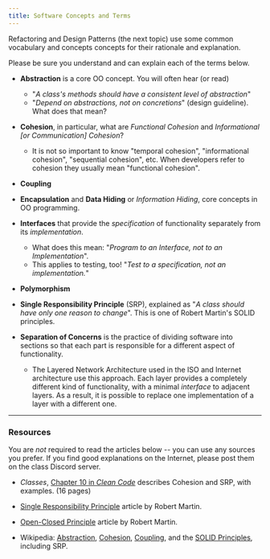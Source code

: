 ```yaml
---
title: Software Concepts and Terms 
---
```


Refactoring and Design Patterns (the next topic) use some common vocabulary and concepts concepts for their rationale and explanation.

Please be sure you understand and can explain each of the terms below.

- **Abstraction** is a core OO concept. You will often hear (or read) 
  - "*A class's methods should have a consistent level of abstraction*" 
  - "*Depend on abstractions, not on concretions*" (design guideline). What does that mean?

- **Cohesion**, in particular, what are *Functional Cohesion* and *Informational [or Communication] Cohesion*? 
  - It is not so important to know "temporal cohesion", "informational cohesion", "sequential cohesion", etc.  When developers refer to cohesion they usually mean "functional cohesion".

- **Coupling**

- **Encapsulation** and **Data Hiding** or *Information Hiding*, core concepts in OO programming.

- **Interfaces** that provide the *specification* of functionality separately from its *implementation*.
  - What does this mean: "*Program to an Interface, not to an Implementation*".
  - This applies to testing, too! "*Test to a specification, not an implementation.*"

- **Polymorphism**

- **Single Responsibility Principle** (SRP), explained as "*A class should have only one reason to change*".  This is one of Robert Martin's SOLID principles.

- **Separation of Concerns** is the practice of dividing software into sections so that each part is responsible for a different aspect of functionality.
  - The Layered Network Architecture used in the ISO and Internet architecture use this approach. Each layer provides a completely different kind of functionality, with a minimal *interface* to adjacent layers. As a result, it is possible to replace one implementation of a layer with a different one.

---

### Resources

You are *not* required to read the articles below -- you can use any sources you prefer.  If you find good explanations on the Internet, please post them on the class Discord server.  

- *Classes*, [Chapter 10 in *Clean Code*](../../resources/Clean-Code-ch10.pdf) describes Cohesion and SRP, with examples. (16 pages)

- [Single Responsibility Principle][SRP] article by Robert Martin.

- [Open-Closed Principle][OCP] article by Robert Martin.

- Wikipedia: [Abstraction][abstraction-wikipedia], [Cohesion][cohesion-wikipedia], [Coupling][coupling-wikipedia], and the [SOLID Principles][solid-wikipedia], including SRP.

[abstraction-wikipedia]: https://en.wikipedia.org/wiki/Abstraction_(computer_science)
[cohesion-wikipedia]: https://en.wikipedia.org/wiki/Cohesion_(computer_science)
[coupling-wikipedia]: https://en.wikipedia.org/wiki/Coupling_(computer_programming)
[solid-wikipedia]: https://en.wikipedia.org/wiki/SOLID
[SRP]: https://cpske.github.io/ISP/resources/SOLID/SRP.pdf
[OCP]: https://cpske.github.io/ISP/resources/SOLID/OCP.pdf

